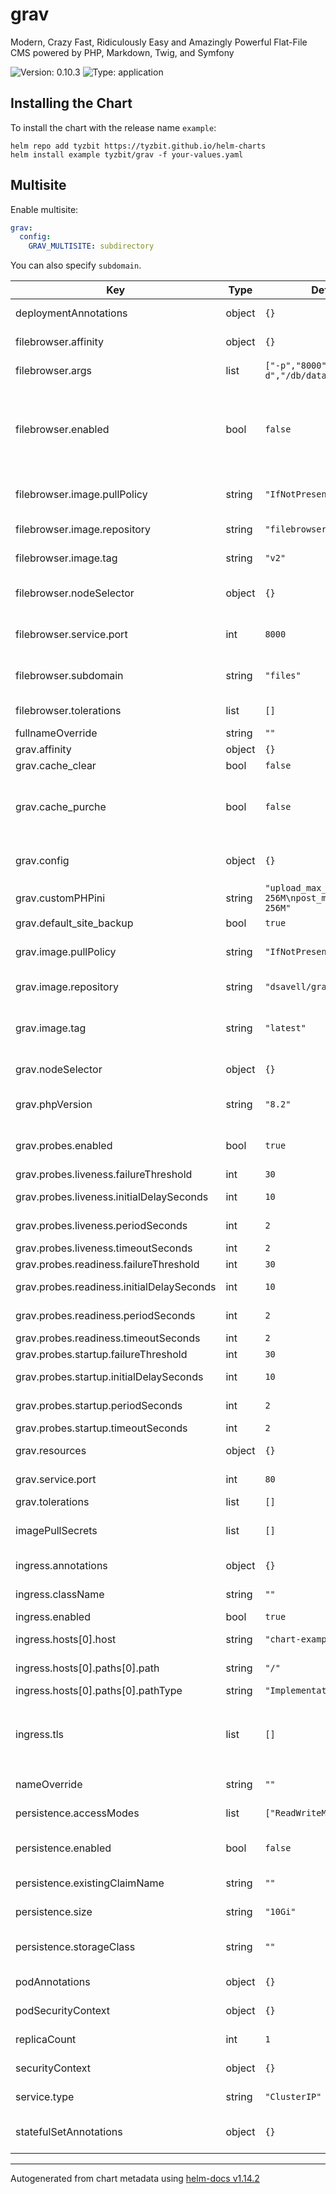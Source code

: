 # grav

Modern, Crazy Fast, Ridiculously Easy and Amazingly Powerful Flat-File CMS powered by PHP, Markdown, Twig, and Symfony

![Version: 0.10.3](https://img.shields.io/badge/Version-0.10.3-informational?style=flat-square) ![Type: application](https://img.shields.io/badge/Type-application-informational?style=flat-square)

## Installing the Chart

To install the chart with the release name `example`:

```console
helm repo add tyzbit https://tyzbit.github.io/helm-charts
helm install example tyzbit/grav -f your-values.yaml
```

## Multisite
Enable multisite:
```yaml
grav:
  config:
    GRAV_MULTISITE: subdirectory
```

You can also specify `subdomain`.

| Key | Type | Default | Description |
|-----|------|---------|-------------|
| deploymentAnnotations | object | `{}` | Annotations to add to the deployment (grav) |
| filebrowser.affinity | object | `{}` | Filebrowser pod affinity |
| filebrowser.args | list | `["-p","8000","-d","/db/database.db"]` | Arguments for the filebrowser container |
| filebrowser.enabled | bool | `false` | Enable filebrowser, an app that lets you edit the contents of the data volume via web GUI. Default credentials `admin/admin` |
| filebrowser.image.pullPolicy | string | `"IfNotPresent"` | Kubernetes imagePullPolicy for the filebrowser container |
| filebrowser.image.repository | string | `"filebrowser/filebrowser"` | Docker image repo for the filebrowser image |
| filebrowser.image.tag | string | `"v2"` | Docker image tag to deploy for filebrowser |
| filebrowser.nodeSelector | object | `{}` | Specify a specific node to run filebrowser on |
| filebrowser.service.port | int | `8000` | Service port for the filebrowser frontend service |
| filebrowser.subdomain | string | `"files"` | What subdomain filebrowser should be available at |
| filebrowser.tolerations | list | `[]` | Filebrowser pod tolerations |
| fullnameOverride | string | `""` | Override the full name |
| grav.affinity | object | `{}` | Grav pod affinity |
| grav.cache_clear | bool | `false` |  |
| grav.cache_purche | bool | `false` | Enable or disable periodic jobs. These are found in Tools -> Scheduler in the admin UI |
| grav.config | object | `{}` | Specify environment variables (in key: "value" notation) |
| grav.customPHPini | string | `"upload_max_filesize = 256M\npost_max_size = 256M"` | Custom PHP parameters |
| grav.default_site_backup | bool | `true` |  |
| grav.image.pullPolicy | string | `"IfNotPresent"` | Kubernetes imagePullPolicy for the grav container |
| grav.image.repository | string | `"dsavell/grav"` | Docker image repo for the grav image |
| grav.image.tag | string | `"latest"` | Docker image tag to deploy for grav, `admin` installs grav with the admin plugin |
| grav.nodeSelector | object | `{}` | Specify a specific node to run grav on |
| grav.phpVersion | string | `"8.2"` | PHP version, needed for paths to PHP config files |
| grav.probes.enabled | bool | `true` | Enable startup, readiness and liveness probes for grav |
| grav.probes.liveness.failureThreshold | int | `30` | Failure threshold |
| grav.probes.liveness.initialDelaySeconds | int | `10` | Initial delay for the liveness probe |
| grav.probes.liveness.periodSeconds | int | `2` | How many seconds between probes |
| grav.probes.liveness.timeoutSeconds | int | `2` | Probe timeout |
| grav.probes.readiness.failureThreshold | int | `30` | Failure threshold |
| grav.probes.readiness.initialDelaySeconds | int | `10` | Initial delay for the readiness probe |
| grav.probes.readiness.periodSeconds | int | `2` | How many seconds between probes |
| grav.probes.readiness.timeoutSeconds | int | `2` | Probe timeout |
| grav.probes.startup.failureThreshold | int | `30` | Failure threshold |
| grav.probes.startup.initialDelaySeconds | int | `10` | Initial delay for the startup probe |
| grav.probes.startup.periodSeconds | int | `2` | How many seconds between probes |
| grav.probes.startup.timeoutSeconds | int | `2` | Probe timeout |
| grav.resources | object | `{}` | Resource limits for the grav container |
| grav.service.port | int | `80` | Service port for the grav frontend service |
| grav.tolerations | list | `[]` | Grav pod tolerations |
| imagePullSecrets | list | `[]` | List imagePullSecrets to use when pulling Docker containers |
| ingress.annotations | object | `{}` | Annotations for the ingress |
| ingress.className | string | `""` | Class name for the ingress |
| ingress.enabled | bool | `true` | Enable the ingress |
| ingress.hosts[0].host | string | `"chart-example.local"` | Hostname for the grav site |
| ingress.hosts[0].paths[0].path | string | `"/"` | Path to the grav site off of the host |
| ingress.hosts[0].paths[0].pathType | string | `"ImplementationSpecific"` | Path type for matching |
| ingress.tls | list | `[]` | Kubernetes TLS secret ( example: `[ secretName: chart-example-tls, hosts: [ chart-example.local ] ]`) |
| nameOverride | string | `""` | Override the release name |
| persistence.accessModes | list | `["ReadWriteMany"]` | Persistent Volume access modes |
| persistence.enabled | bool | `false` | Enable persistence of data (you probably want this) |
| persistence.existingClaimName | string | `""` | Use an existing PersistentVolumeClaim |
| persistence.size | string | `"10Gi"` | Size to provision for the Persistent Volume |
| persistence.storageClass | string | `""` | Kubernetes StorageClass for the PersistentVolume |
| podAnnotations | object | `{}` | Annotations for the grav container |
| podSecurityContext | object | `{}` | Security context for the grav container |
| replicaCount | int | `1` | How many deployment pods for Grav |
| securityContext | object | `{}` | Security context for all containers in the pod |
| service.type | string | `"ClusterIP"` | Service type for the grav frontend service |
| statefulSetAnnotations | object | `{}` | Annotations to add to the statefulset (filebrowser) |

----------------------------------------------
Autogenerated from chart metadata using [helm-docs v1.14.2](https://github.com/norwoodj/helm-docs/releases/v1.14.2)
